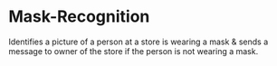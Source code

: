 # Mask-Recognition
Identifies a picture of a person at a store is wearing a mask &amp; sends a message to owner of the store if the person is not wearing a  mask.
